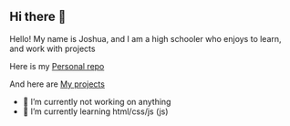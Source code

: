 ## Hi there 👋

Hello! My name is Joshua, and I am a high schooler who enjoys to learn, and work with projects

Here is my [Personal repo](https://github.com/gar821/gar821.github.io)

And here are [My projects](https://github.com/gar821/gar821.github.io/blob/main/projects.html)



- 🔭 I’m currently not working on anything
- 🌱 I’m currently learning html/css/js (js)
